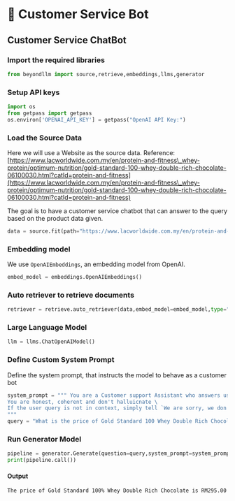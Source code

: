 # 🤖 Customer Service Bot

## Customer Service ChatBot

### Import the required libraries

```py
from beyondllm import source,retrieve,embeddings,llms,generator
```

### Setup API keys

```py
import os
from getpass import getpass
os.environ['OPENAI_API_KEY'] = getpass("OpenAI API Key:")
```

### Load the Source Data

Here we will use a Website as the source data. Reference: [https://www.lacworldwide.com.my/en/protein-and-fitness\_whey-protein/optimum-nutrition/gold-standard-100-whey-double-rich-chocolate-06100030.html?catId=protein-and-fitness](https://www.lacworldwide.com.my/en/protein-and-fitness\_whey-protein/optimum-nutrition/gold-standard-100-whey-double-rich-chocolate-06100030.html?catId=protein-and-fitness)

The goal is to have a customer service chatbot that can answer to the query based on the product data given.

```py
data = source.fit(path="https://www.lacworldwide.com.my/en/protein-and-fitness_whey-protein/optimum-nutrition/gold-standard-100-whey-double-rich-chocolate-06100030.html?catId=protein-and-fitness", dtype="url", chunk_size=512,chunk_overlap=0)
```

### Embedding model

We use `OpenAIEmbeddings`, an embedding model from OpenAI.

```py
embed_model = embeddings.OpenAIEmbeddings()
```

### Auto retriever to retrieve documents

```py
retriever = retrieve.auto_retriever(data,embed_model=embed_model,type="normal",top_k=4)
```

### Large Language Model

```py
llm = llms.ChatOpenAIModel()
```

### Define Custom System Prompt

Define the system prompt, that instructs the model to behave as a customer bot

```python
system_prompt = """ You are a Customer support Assistant who answers user query from the given CONTEXT, sound like a customer service\
You are honest, coherent and don't halluicnate \
If the user query is not in context, simply tell `We are sorry, we don't have information on this` \
"""
query = "What is the price of Gold Standard 100 Whey Double Rich Chocolate?"
```

### Run Generator Model

```python
pipeline = generator.Generate(question=query,system_prompt=system_prompt,retriever=retriever,llm=llm)
print(pipeline.call())
```

#### Output

```bash
The price of Gold Standard 100% Whey Double Rich Chocolate is RM295.00 for a 5 lb container. This is the member price, which allows you to save 32%. The usual price is RM436.90. If you're interested, you can add it to your cart by clicking on the "Add to Cart" button. Let me know if you need any further assistance!
```
